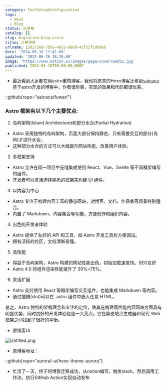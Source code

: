 ```yaml
---
category: TechSetup&Configuration
tags:
  - Hexo
  - Blog
status: 已发布
catalog: []
slug: migration-blog-astro
title: 迁移博客
urlname: 15d27368-7d56-4a55-998d-41f55f1d0998
date: '2024-05-10 11:41:00'
updated: '2024-06-26 18:26:00'
image: 'https://www.notion.so/images/page-cover/webb2.jpg'
published: 2024-05-10T08:00:00.000Z
---
```

- 最近看到大家都在用astro重构博客，我也将原来的Hexo博客迁移到[saicaca](https://github.com/saicaca/fuwari)基于astro开发的博客中，作者很厉害，实现的效果和代码都很优美。

::github{repo="saicaca/fuwari"}


### Astro 框架有以下几个主要优点:



1. 岛屿架构(Island Architecture)和部分水合(Partial Hydration)
- Astro 采用独特的岛屿架构，页面大部分保持静态，只有需要交互的部分(岛屿)才进行水合。
- 这种部分水合的方式可以大幅提升网站性能，改善用户体验。

2. 多框架支持
- Astro 允许在同一项目中无缝集成使用 React、Vue、Svelte 等不同框架编写的组件。
- 开发者可以灵活选择熟悉的框架来构建 UI 组件。

3. 以内容为中心
- Astro 专注于构建内容丰富的静态网站，对博客、文档、作品集等场景特别适合。
- 内置了 Markdown、内容集合等功能，方便创作和组织内容。

4. 出色的开发者体验
- Astro 提供了友好的 API 和工具，如 Astro 开发工具栏方便调试。
- 拥有活跃的社区，文档清晰易懂。

5. 高性能
- 得益于岛屿架构，Astro 构建的网站性能出色，初始加载速度快。SEO友好
- Astro 4.0 将组件渲染性能提升了 30%~75%。

6. 灵活扩展
- Astro 支持使用 React 等框架编写交互组件，也能集成 Markdown 等内容。
- 通过插槽(slot)可以在 .astro 组件中嵌入任意 HTML。

总之，Astro 独特的架构理念和专注的定位，使其在构建高性能内容网站方面具有明显优势，同时良好的开发体验也是一大亮点。它在静态站点生成器和现代 Web 框架之间找到了很好的平衡。

- 原博客UI

![Untitled.png](https://prod-files-secure.s3.us-west-2.amazonaws.com/5d24fe63-e567-4804-86f9-9fdc62e13082/3d59c350-432a-4fb6-a08f-0638fef2026e/Untitled.png?X-Amz-Algorithm=AWS4-HMAC-SHA256&X-Amz-Content-Sha256=UNSIGNED-PAYLOAD&X-Amz-Credential=AKIAT73L2G45GO43JXI4%2F20241118%2Fus-west-2%2Fs3%2Faws4_request&X-Amz-Date=20241118T053922Z&X-Amz-Expires=3600&X-Amz-Signature=22a17af37ff814d278854558811c238c2c60423db3174749ddaed41713e3763a&X-Amz-SignedHeaders=host&x-id=GetObject)

- 原博客地址：

::github{repo="auroral-ui/hexo-theme-aurora"}

- 忙活了一天，终于将博客迁移成功，从notion编写，触发slack，然后调用工作流，执行GitHub Action实现自动发布
